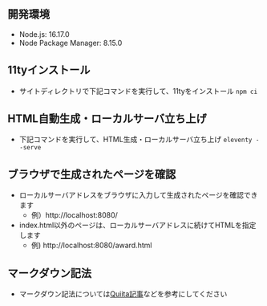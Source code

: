 ## 開発環境
- Node.js: 16.17.0
- Node Package Manager: 8.15.0

## 11tyインストール
- サイトディレクトリで下記コマンドを実行して、11tyをインストール
`npm ci`

## HTML自動生成・ローカルサーバ立ち上げ
- 下記コマンドを実行して、HTML生成・ローカルサーバ立ち上げ
`eleventy --serve`

## ブラウザで生成されたページを確認
- ローカルサーバアドレスをブラウザに入力して生成されたページを確認できます
  - 例）http://localhost:8080/
- index.html以外のページは、ローカルサーバアドレスに続けてHTMLを指定します
  - 例) http://localhost:8080/award.html

## マークダウン記法
- マークダウン記法については[Quiita記事](https://qiita.com/tbpgr/items/989c6badefff69377da7)などを参考にしてください